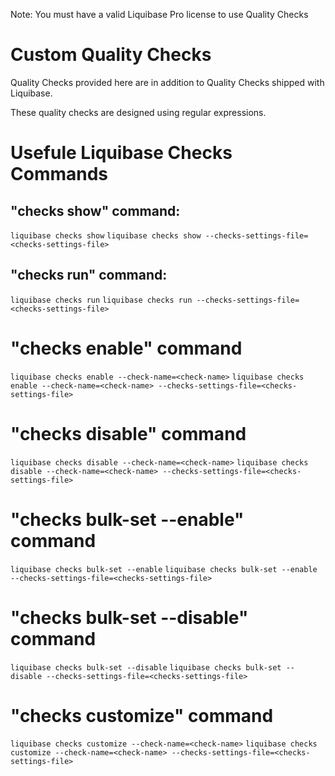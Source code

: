 Note: You must have a valid Liquibase Pro license to use Quality Checks
# Custom Quality Checks

Quality Checks provided here are in addition to Quality Checks shipped with Liquibase. 

These quality checks are designed using regular expressions.

# Usefule Liquibase Checks Commands

## "checks show" command:
`liquibase checks show`
`liquibase checks show --checks-settings-file=<checks-settings-file>`

## "checks run" command:
`liquibase checks run` 
`liquibase checks run --checks-settings-file=<checks-settings-file>`

# "checks enable" command
`liquibase checks enable --check-name=<check-name>`
`liquibase checks enable --check-name=<check-name> --checks-settings-file=<checks-settings-file>`

# "checks disable" command
`liquibase checks disable --check-name=<check-name>`
`liquibase checks disable --check-name=<check-name> --checks-settings-file=<checks-settings-file>`

# "checks bulk-set --enable" command
`liquibase checks bulk-set --enable`
`liquibase checks bulk-set --enable --checks-settings-file=<checks-settings-file>`

# "checks bulk-set --disable" command
`liquibase checks bulk-set --disable` 
`liquibase checks bulk-set --disable --checks-settings-file=<checks-settings-file>`

# "checks customize" command
`liquibase checks customize --check-name=<check-name>`
`liquibase checks customize --check-name=<check-name> --checks-settings-file=<checks-settings-file>`
